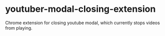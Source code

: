 # youtuber-modal-closing-extension
Chrome extension for closing youtube modal, which currently stops videos from playing.
